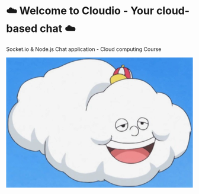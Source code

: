 
 # :cloud: Welcome to Cloudio - Your cloud-based chat :cloud:
Socket.io & Node.js Chat application - Cloud computing Course

![Cloudio chat server](https://github.com/Nesher123/socketIO-Node-Chat/blob/master/public/images/cloudio-image.jpeg)
